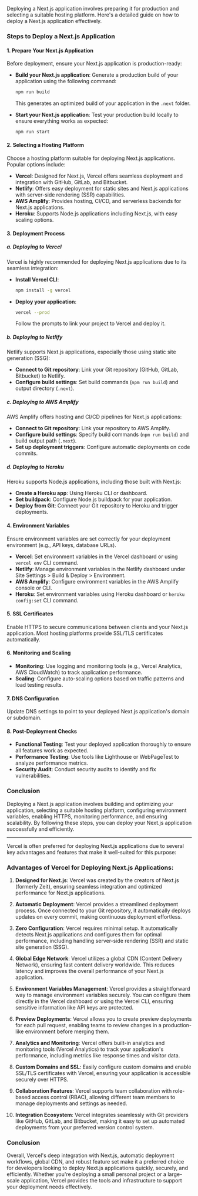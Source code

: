 Deploying a Next.js application involves preparing it for production and selecting a suitable hosting platform. Here's a detailed guide on how to deploy a Next.js application effectively.

### Steps to Deploy a Next.js Application

#### 1. **Prepare Your Next.js Application**

Before deployment, ensure your Next.js application is production-ready:

- **Build your Next.js application**: Generate a production build of your application using the following command:
  ```bash
  npm run build
  ```
  This generates an optimized build of your application in the `.next` folder.

- **Start your Next.js application**: Test your production build locally to ensure everything works as expected:
  ```bash
  npm run start
  ```

#### 2. **Selecting a Hosting Platform**

Choose a hosting platform suitable for deploying Next.js applications. Popular options include:

- **Vercel**: Designed for Next.js, Vercel offers seamless deployment and integration with GitHub, GitLab, and Bitbucket.
- **Netlify**: Offers easy deployment for static sites and Next.js applications with server-side rendering (SSR) capabilities.
- **AWS Amplify**: Provides hosting, CI/CD, and serverless backends for Next.js applications.
- **Heroku**: Supports Node.js applications including Next.js, with easy scaling options.

#### 3. **Deployment Process**

##### a. **Deploying to Vercel**

Vercel is highly recommended for deploying Next.js applications due to its seamless integration:

- **Install Vercel CLI**:
  ```bash
  npm install -g vercel
  ```
- **Deploy your application**:
  ```bash
  vercel --prod
  ```
  Follow the prompts to link your project to Vercel and deploy it.

##### b. **Deploying to Netlify**

Netlify supports Next.js applications, especially those using static site generation (SSG):

- **Connect to Git repository**: Link your Git repository (GitHub, GitLab, Bitbucket) to Netlify.
- **Configure build settings**: Set build commands (`npm run build`) and output directory (`.next`).

##### c. **Deploying to AWS Amplify**

AWS Amplify offers hosting and CI/CD pipelines for Next.js applications:

- **Connect to Git repository**: Link your repository to AWS Amplify.
- **Configure build settings**: Specify build commands (`npm run build`) and build output path (`.next`).
- **Set up deployment triggers**: Configure automatic deployments on code commits.

##### d. **Deploying to Heroku**

Heroku supports Node.js applications, including those built with Next.js:

- **Create a Heroku app**: Using Heroku CLI or dashboard.
- **Set buildpack**: Configure Node.js buildpack for your application.
- **Deploy from Git**: Connect your Git repository to Heroku and trigger deployments.

#### 4. **Environment Variables**

Ensure environment variables are set correctly for your deployment environment (e.g., API keys, database URLs).

- **Vercel**: Set environment variables in the Vercel dashboard or using `vercel env` CLI command.
- **Netlify**: Manage environment variables in the Netlify dashboard under Site Settings > Build & Deploy > Environment.
- **AWS Amplify**: Configure environment variables in the AWS Amplify console or CLI.
- **Heroku**: Set environment variables using Heroku dashboard or `heroku config:set` CLI command.

#### 5. **SSL Certificates**

Enable HTTPS to secure communications between clients and your Next.js application. Most hosting platforms provide SSL/TLS certificates automatically.

#### 6. **Monitoring and Scaling**

- **Monitoring**: Use logging and monitoring tools (e.g., Vercel Analytics, AWS CloudWatch) to track application performance.
- **Scaling**: Configure auto-scaling options based on traffic patterns and load testing results.

#### 7. **DNS Configuration**

Update DNS settings to point to your deployed Next.js application's domain or subdomain.

#### 8. **Post-Deployment Checks**

- **Functional Testing**: Test your deployed application thoroughly to ensure all features work as expected.
- **Performance Testing**: Use tools like Lighthouse or WebPageTest to analyze performance metrics.
- **Security Audit**: Conduct security audits to identify and fix vulnerabilities.

### Conclusion

Deploying a Next.js application involves building and optimizing your application, selecting a suitable hosting platform, configuring environment variables, enabling HTTPS, monitoring performance, and ensuring scalability. By following these steps, you can deploy your Next.js application successfully and efficiently.


---

Vercel is often preferred for deploying Next.js applications due to several key advantages and features that make it well-suited for this purpose:

### Advantages of Vercel for Deploying Next.js Applications:

1. **Designed for Next.js**: Vercel was created by the creators of Next.js (formerly Zeit), ensuring seamless integration and optimized performance for Next.js applications.

2. **Automatic Deployment**: Vercel provides a streamlined deployment process. Once connected to your Git repository, it automatically deploys updates on every commit, making continuous deployment effortless.

3. **Zero Configuration**: Vercel requires minimal setup. It automatically detects Next.js applications and configures them for optimal performance, including handling server-side rendering (SSR) and static site generation (SSG).

4. **Global Edge Network**: Vercel utilizes a global CDN (Content Delivery Network), ensuring fast content delivery worldwide. This reduces latency and improves the overall performance of your Next.js application.

5. **Environment Variables Management**: Vercel provides a straightforward way to manage environment variables securely. You can configure them directly in the Vercel dashboard or using the Vercel CLI, ensuring sensitive information like API keys are protected.

6. **Preview Deployments**: Vercel allows you to create preview deployments for each pull request, enabling teams to review changes in a production-like environment before merging them.

7. **Analytics and Monitoring**: Vercel offers built-in analytics and monitoring tools (Vercel Analytics) to track your application's performance, including metrics like response times and visitor data.

8. **Custom Domains and SSL**: Easily configure custom domains and enable SSL/TLS certificates with Vercel, ensuring your application is accessible securely over HTTPS.

9. **Collaboration Features**: Vercel supports team collaboration with role-based access control (RBAC), allowing different team members to manage deployments and settings as needed.

10. **Integration Ecosystem**: Vercel integrates seamlessly with Git providers like GitHub, GitLab, and Bitbucket, making it easy to set up automated deployments from your preferred version control system.

### Conclusion

Overall, Vercel's deep integration with Next.js, automatic deployment workflows, global CDN, and robust feature set make it a preferred choice for developers looking to deploy Next.js applications quickly, securely, and efficiently. Whether you're deploying a small personal project or a large-scale application, Vercel provides the tools and infrastructure to support your deployment needs effectively.
